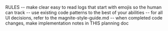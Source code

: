 RULES
-- make clear easy to read logs that start with emojis so the human can track
-- use existing code patterns to the best of your abilities
-- for all UI decisions, refer to the magnite-style-guide.md
-- when completed code changes, make implementation notes in THIS planning doc